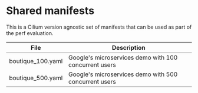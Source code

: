 # Shared manifests

This is a Cilium version agnostic set of manifests that can be used as part of
the perf evaluation.

File | Description
-----|------------
boutique_100.yaml | Google's microservices demo with 100 concurrent users
boutique_500.yaml | Google's microservices demo with 500 concurrent users
